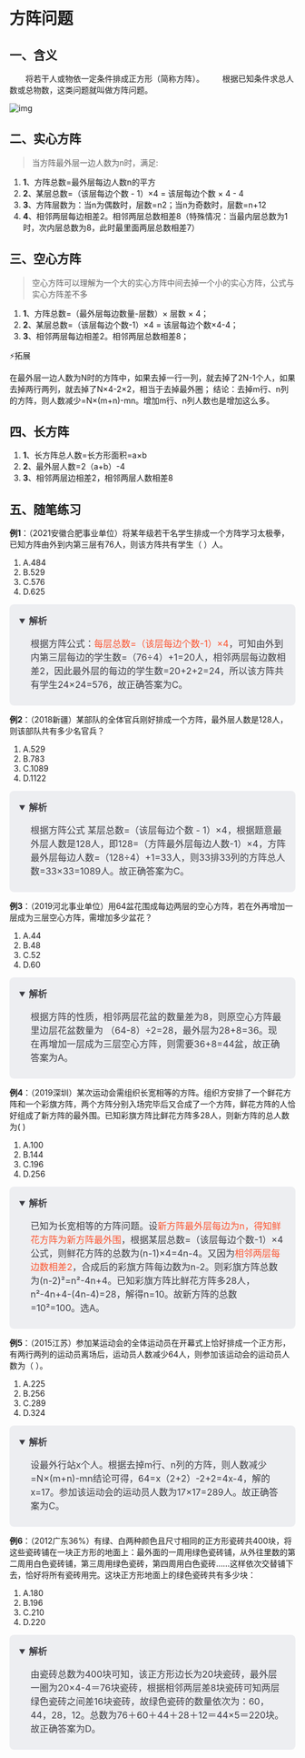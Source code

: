 # 方阵问题[](https://sakib.hidns.co/数量关系/数学运算/方阵问题.html#方阵问题)

 

## 一、含义[](https://sakib.hidns.co/数量关系/数学运算/方阵问题.html#一、含义)

  将若干人或物依一定条件排成正方形（简称方阵）。
  根据已知条件求总人数或总物数，这类问题就叫做方阵问题。

![img](https://sakib.hidns.co/sl/fzwt.png)

## 二、实心方阵[](https://sakib.hidns.co/数量关系/数学运算/方阵问题.html#二、实心方阵)

> 当方阵最外层一边人数为n时，满足:

1. **1**、方阵总数=最外层每边人数n的平方
2. **2**、某层总数=（该层每边个数 - 1）×4 = 该层每边个数 × 4 - 4
3. **3**、方阵层数为：当n为偶数时，层数=n2；当n为奇数时，层数=n+12
4. **4**、相邻两层每边相差2。相邻两层总数相差8（特殊情况：当最内层总数为1时，次内层总数为8，此时最里面两层总数相差7）

## 三、空心方阵[](https://sakib.hidns.co/数量关系/数学运算/方阵问题.html#三、空心方阵)

> 空心方阵可以理解为一个大的实心方阵中间去掉一个小的实心方阵，公式与实心方阵差不多

1. **1**、方阵总数=（最外层每边数量-层数）× 层数 × 4；
2. **2**、某层总数=（该层每边个数-1）×4 = 该层每边个数×4-4；
3. **3**、相邻两层每边相差2。相邻两层总数相差8；

⚡拓展

在最外层一边人数为N时的方阵中，如果去掉一行一列，就去掉了2N-1个人，如果去掉两行两列，就去掉了N×4-2×2，相当于去掉最外圈；
结论：去掉m行、n列的方阵，则人数减少=N×(m+n)-mn。增加m行、n列人数也是增加这么多。

## 四、长方阵[](https://sakib.hidns.co/数量关系/数学运算/方阵问题.html#四、长方阵)

1. **1**、长方阵总人数=长方形面积=a×b
2. **2**、最外层人数=2（a+b）-4
3. **3**、相邻两层边相差2，相邻两层人数相差8

## 五、随笔练习[](https://sakib.hidns.co/数量关系/数学运算/方阵问题.html#五、随笔练习)

**例1**：（2021安徽合肥事业单位）将某年级若干名学生排成一个方阵学习太极拳，已知方阵由外到内第三层有76人，则该方阵共有学生（ ）人。

1. A.484
2. B.529
3. C.576
4. D.625

<details class="details custom-block" open="" style="box-sizing: border-box; border: 1px solid rgba(0, 0, 0, 0); border-radius: 8px; padding: 16px 16px 8px; line-height: 24px; font-size: 16px; color: rgb(60, 60, 67); background-color: rgba(142, 150, 170, 0.14); margin: 0px !important;"><summary style="box-sizing: border-box; touch-action: manipulation; margin: 0px 0px 8px; font-weight: 700; cursor: pointer; user-select: none;">解析</summary><ol start="5" style="box-sizing: border-box; list-style: decimal; margin: 16px 0px; padding: 0px 0px 0px 1.25rem;"><li style="box-sizing: border-box; overflow-wrap: break-word; list-style: none;">根据方阵公式：<font color="#fc5531" style="box-sizing: border-box;">每层总数=（该层每边个数-1）×4</font>，可知由外到内第三层每边的学生数=（76÷4）+1=20人，相邻两层每边数相差2，因此最外层的每边的学生数=20+2+2=24，所以该方阵共有学生24×24=576，故正确答案为C。</li></ol></details>

**例2**：（2018新疆）某部队的全体官兵刚好排成一个方阵，最外层人数是128人，则该部队共有多少名官兵？

1. A.529
2. B.783
3. C.1089
4. D.1122

<details class="details custom-block" open="" style="box-sizing: border-box; border: 1px solid rgba(0, 0, 0, 0); border-radius: 8px; padding: 16px 16px 8px; line-height: 24px; font-size: 16px; color: rgb(60, 60, 67); background-color: rgba(142, 150, 170, 0.14); margin: 0px !important;"><summary style="box-sizing: border-box; touch-action: manipulation; margin: 0px 0px 8px; font-weight: 700; cursor: pointer; user-select: none;">解析</summary><ol start="5" style="box-sizing: border-box; list-style: decimal; margin: 16px 0px; padding: 0px 0px 0px 1.25rem;"><li style="box-sizing: border-box; overflow-wrap: break-word; list-style: none;">根据方阵公式 某层总数=（该层每边个数 - 1）×4，根据题意最外层人数是128人，即128=（方阵最外层每边人数-1）×4，方阵最外层每边人数=（128÷4）+1=33人，则33排33列的方阵总人数=33×33=1089人。故正确答案为C。</li></ol></details>

**例3**：（2019河北事业单位）用64盆花围成每边两层的空心方阵，若在外再增加一层成为三层空心方阵，需增加多少盆花？

1. A.44
2. B.48
3. C.52
4. D.60

<details class="details custom-block" open="" style="box-sizing: border-box; border: 1px solid rgba(0, 0, 0, 0); border-radius: 8px; padding: 16px 16px 8px; line-height: 24px; font-size: 16px; color: rgb(60, 60, 67); background-color: rgba(142, 150, 170, 0.14); margin: 0px !important;"><summary style="box-sizing: border-box; touch-action: manipulation; margin: 0px 0px 8px; font-weight: 700; cursor: pointer; user-select: none;">解析</summary><ol start="5" style="box-sizing: border-box; list-style: decimal; margin: 16px 0px; padding: 0px 0px 0px 1.25rem;"><li style="box-sizing: border-box; overflow-wrap: break-word; list-style: none;">根据方阵的性质，相邻两层花盆的数量差为8，则原空心方阵最里边层花盆数量为 （64-8）÷2=28，最外层为28+8=36。现在再增加一层成为三层空心方阵，则需要36+8=44盆，故正确答案为A。</li></ol></details>

**例4**：（2019深圳）某次运动会需组织长宽相等的方阵。组织方安排了一个鲜花方阵和一个彩旗方阵，两个方阵分别入场完毕后又合成了一个方阵，鲜花方阵的人恰好组成了新方阵的最外围。已知彩旗方阵比鲜花方阵多28人，则新方阵的总人数为( )

1. A.100
2. B.144
3. C.196
4. D.256

<details class="details custom-block" open="" style="box-sizing: border-box; border: 1px solid rgba(0, 0, 0, 0); border-radius: 8px; padding: 16px 16px 8px; line-height: 24px; font-size: 16px; color: rgb(60, 60, 67); background-color: rgba(142, 150, 170, 0.14); margin: 0px !important;"><summary style="box-sizing: border-box; touch-action: manipulation; margin: 0px 0px 8px; font-weight: 700; cursor: pointer; user-select: none;">解析</summary><ol start="5" style="box-sizing: border-box; list-style: decimal; margin: 16px 0px; padding: 0px 0px 0px 1.25rem;"><li style="box-sizing: border-box; overflow-wrap: break-word; list-style: none;">已知为长宽相等的方阵问题。设<font color="#fc5531" style="box-sizing: border-box;">新方阵最外层每边为n，得知鲜花方阵为新方阵最外围</font>，根据某层总数=（该层每边个数-1）×4公式，则鲜花方阵的总数为(n-1)×4=4n-4。又因为<font color="#fc5531" style="box-sizing: border-box;">相邻两层每边数相差2</font>，合成后的彩旗方阵每边数为n-2。则彩旗方阵总数为(n-2)²=n²-4n+4。已知彩旗方阵比鲜花方阵多28人，n²-4n+4-(4n-4)=28，解得n=10。故新方阵的总数=10²=100。选A。</li></ol></details>

**例5**：（2015江苏）参加某运动会的全体运动员在开幕式上恰好排成一个正方形，有两行两列的运动员离场后，运动员人数减少64人，则参加该运动会的运动员人数为（ ）。

1. A.225
2. B.256
3. C.289
4. D.324

<details class="details custom-block" open="" style="box-sizing: border-box; border: 1px solid rgba(0, 0, 0, 0); border-radius: 8px; padding: 16px 16px 8px; line-height: 24px; font-size: 16px; color: rgb(60, 60, 67); background-color: rgba(142, 150, 170, 0.14); margin: 0px !important;"><summary style="box-sizing: border-box; touch-action: manipulation; margin: 0px 0px 8px; font-weight: 700; cursor: pointer; user-select: none;">解析</summary><ol start="5" style="box-sizing: border-box; list-style: decimal; margin: 16px 0px; padding: 0px 0px 0px 1.25rem;"><li style="box-sizing: border-box; overflow-wrap: break-word; list-style: none;">设最外行站x个人。根据去掉m行、n列的方阵，则人数减少=N×(m+n)-mn结论可得，64=x（2+2）-2+2=4x-4，解的x=17。参加该运动会的运动员人数为17×17=289人。故正确答案为C。</li></ol></details>

**例6**：（2012广东36%）有绿、白两种颜色且尺寸相同的正方形瓷砖共400块，将这些瓷砖铺在一块正方形的地面上：最外面的一周用绿色瓷砖铺，从外往里数的第二周用白色瓷砖铺，第三周用绿色瓷砖，第四周用白色瓷砖……这样依次交替铺下去，恰好将所有瓷砖用完。这块正方形地面上的绿色瓷砖共有多少块：

1. A.180
2. B.196
3. C.210
4. D.220

<details class="details custom-block" open="" style="box-sizing: border-box; border: 1px solid rgba(0, 0, 0, 0); border-radius: 8px; padding: 16px 16px 8px; line-height: 24px; font-size: 16px; color: rgb(60, 60, 67); background-color: rgba(142, 150, 170, 0.14); margin: 0px !important;"><summary style="box-sizing: border-box; touch-action: manipulation; margin: 0px 0px 8px; font-weight: 700; cursor: pointer; user-select: none;">解析</summary><ol start="5" style="box-sizing: border-box; list-style: decimal; margin: 16px 0px; padding: 0px 0px 0px 1.25rem;"><li style="box-sizing: border-box; overflow-wrap: break-word; list-style: none;">由瓷砖总数为400块可知，该正方形边长为20块瓷砖，最外层一圈为20×4-4＝76块瓷砖，根据相邻两层差8块瓷砖可知两层绿色瓷砖之间差16块瓷砖，故绿色瓷砖的数量依次为：60，44，28，12。总数为76＋60＋44＋28＋12＝44×5＝220块。故正确答案为D。</li></ol></details>




